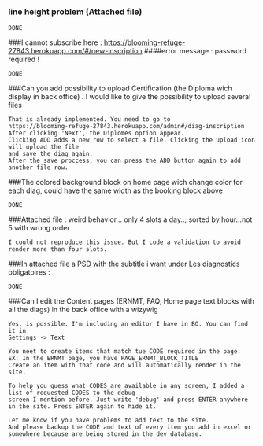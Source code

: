 

### line height problem (Attached file)
 
    DONE
 
###I cannot subscribe here : https://blooming-refuge-27843.herokuapp.com/#/new-inscription
####error message : password required !
 
    DONE

###Can you add possibility to upload Certification (the Diploma wich display in back office) . I would like to give the possibility to upload several files

    That is already implemented. You need to go to 
    https://blooming-refuge-27843.herokuapp.com/admin#/diag-inscription
    After clicking 'Next', the Diplomes option appear.
    Clicking ADD adds a new row to select a file. Clicking the upload icon will upload the file
    and save the diag again. 
    After the save proccess, you can press the ADD button again to add another file row.
    
###The colored background block on home page wich change color for each diag, could have the same width as the booking block above
 
    DONE


###Attached file : weird behavior… only 4 slots a day..; sorted by hour…not 5 with wrong order

    I could not reproduce this issue. But I code a validation to avoid render more than four slots.

###In attached file a PSD with the subtitle i want under Les diagnostics obligatoires :
 
    DONE

###Can I edit the Content pages (ERNMT, FAQ, Home page text blocks with all the diags) in the back office with a wizywig 
 
    Yes, is possible. I'm including an editor I have in BO. You can find it in 
    Settings -> Text
    
    You neet to create items that match tue CODE required in the page.
    EX: In the ERNMT page, you have PAGE_ERNMT_BLOCK_TITLE
    Create an item with that code and will automatically render in the site.
    
    To help you guess what CODES are available in any screen, I added a list of requested CODES to the debug
    screen I mention before. Just write 'debug' and press ENTER anywhere in the site. Press ENTER again to hide it.
    
    Let me know if you have problems to add text to the site.
    And please backup the CODE and text of every item you add in excel or somewhere because are being stored in the dev database.
 
 
 
 




